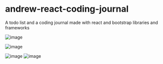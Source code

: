 # andrew-react-coding-journal
A todo list and a coding journal made with react and bootstrap libraries and frameworks

![image](https://user-images.githubusercontent.com/69062810/129648421-568e1b6c-df4e-4cb2-b4ee-26ae9b951367.png)

![image](https://user-images.githubusercontent.com/69062810/129648455-13560c6a-bbce-4cd0-bcfe-d87554736736.png)

![image](https://user-images.githubusercontent.com/69062810/129648571-f6858f2d-c19a-4b80-87c5-b5dd7f15fbe4.png)
![image](https://user-images.githubusercontent.com/69062810/129648616-a84d4b0f-7756-435f-89b1-7d3565a15e89.png)

